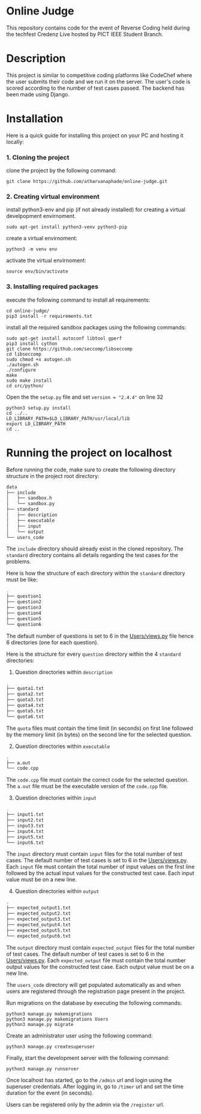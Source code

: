 # Online Judge
This repository contains code for the event of Reverse Coding held during the techfest Credenz Live hosted by PICT IEEE Student Branch.

# Description
This project is similar to competitive coding platforms like CodeChef where the user submits their code and we run it on the server. The user's code is scored according to the number of test cases passed. The backend has been made using Django.

# Installation

Here is a quick guide for installing this project on your PC and hosting it locally:

### 1. Cloning the project

clone the project by the following command:

    git clone https://github.com/atharvanaphade/online-judge.git

### 2. Creating virtual environment

install python3-env and pip (if not already installed) for creating a virtual develpopment envirnoment.

    sudo apt-get install python3-venv python3-pip

create a virtual envirnoment:

    python3 -m venv env

activate the virtual envirnoment:

    source env/bin/activate

### 3. Installing required packages

execute the following command to install all requirements:
    
    cd online-judge/
    pip3 install -r requirements.txt

install all the required sandbox packages using the following commands:

    sudo apt-get install autoconf libtool gperf
    pip3 install cython
    git clone https://github.com/seccomp/libseccomp
    cd libseccomp
    sudo chmod +x autogen.sh
    ./autogen.sh
    ./configure
    make
    sudo make install
    cd src/python/
    
Open the the `setup.py` file and set `version = "2.4.4"` on line 32
    
    python3 setup.py install
    cd ../..
    LD_LIBRARY_PATH=$LD_LIBRARY_PATH/usr/local/lib
    export LD_LIBRARY_PATH
    cd ..

# Running the project on localhost

Before running the code, make sure to create the following directory structure in the project root directory:
```bash
data
├── include
│   ├── sandbox.h
│   └── sandbox.py
├── standard
│   ├── description
│   ├── executable
│   ├── input
│   └── output
└── users_code
```
The `include` directory should already exist in the cloned repository. The `standard` directory contains all details regarding the test cases for the problems.

Here is how the structure of each directory within the `standard` directory must be like:
```bash
.
├── question1
├── question2
├── question3
├── question4
├── question5
└── question6
```
The default number of questions is set to 6 in the [Users/views.py](Users/views.py) file hence 6 directories (one for each question).

Here is the structure for every `question` directory within the 4 `standard` directories:

1. Question directories within `description`
```bash
.
├── quota1.txt
├── quota2.txt
├── quota3.txt
├── quota4.txt
├── quota5.txt
└── quota6.txt
```
The `quota` files must contain the time limit (in seconds) on first line followed by the memory limit (in bytes) on the second line for the selected question.

2. Question directories within `executable`
```bash
.
├── a.out
└── code.cpp
```
The `code.cpp` file must contain the correct code for the selected question. The `a.out` file must be the executable version of the `code.cpp` file.

3. Question directories within `input`
```bash
.
├── input1.txt
├── input2.txt
├── input3.txt
├── input4.txt
├── input5.txt
└── input6.txt
```
The `input` directory must contain `input` files for the total number of test cases. The default number of test cases is set to 6 in the [Users/views.py](Users/views.py). Each `input` file must contain the total number of input values on the first line followed by the actual input values for the constructed test case. Each input value must be on a new line.

4. Question directories within `output`
```bash
.
├── expected_output1.txt
├── expected_output2.txt
├── expected_output3.txt
├── expected_output4.txt
├── expected_output5.txt
└── expected_output6.txt
```
The `output` directory must contain `expected_output` files for the total number of test cases. The default number of test cases is set to 6 in the [Users/views.py](Users/views.py). Each `expected_output` file must contain the total number output values for the constructed test case. Each output value must be on a new line.

The `users_code` directory will get populated automatically as and when users are registered through the registration page present in the project.

Run migrations on the database by executing the following commands:
    
    python3 manage.py makemigrations
    python3 manage.py makemigrations Users
    python3 manage.py migrate

Create an administrator user using the following command:

    python3 manage.py createsuperuser

Finally, start the development server with the following command:

    python3 manage.py runserver

Once localhost has started, go to the `/admin` url and login using the superuser credentials. After logging in, go to `/timer` url and set the time duration for the event (in seconds).

Users can be registered only by the admin via the `/register` url.
